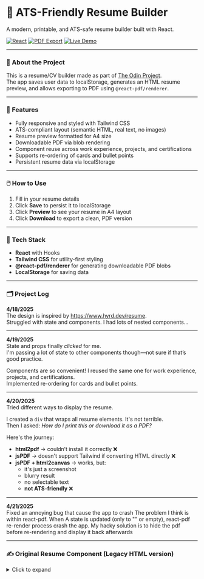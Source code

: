 # 📄 ATS-Friendly Resume Builder

A modern, printable, and ATS-safe resume builder built with React.

[![React](https://img.shields.io/badge/React-2025-blue)](https://reactjs.org/)
[![PDF Export](https://img.shields.io/badge/PDF-Export-green)]()
[![Live Demo](https://img.shields.io/badge/Live%20Demo-Coming%20Soon-blueviolet)](https://atsresume.merlinyang.com/)

---

### 🧠 About the Project

This is a resume/CV builder made as part of [The Odin Project](https://www.theodinproject.com/lessons/node-path-react-new-cv-application#project-solution).  
The app saves user data to localStorage, generates an HTML resume preview, and allows exporting to PDF using `@react-pdf/renderer`.

---

### 🚀 Features

- Fully responsive and styled with Tailwind CSS
- ATS-compliant layout (semantic HTML, real text, no images)
- Resume preview formatted for A4 size
- Downloadable PDF via blob rendering
- Component reuse across work experience, projects, and certifications
- Supports re-ordering of cards and bullet points
- Persistent resume data via localStorage

---

### 🖱️ How to Use

1. Fill in your resume details
2. Click **Save** to persist it to localStorage
3. Click **Preview** to see your resume in A4 layout
4. Click **Download** to export a clean, PDF version

---

### 🧪 Tech Stack

- **React** with Hooks
- **Tailwind CSS** for utility-first styling
- **@react-pdf/renderer** for generating downloadable PDF blobs
- **LocalStorage** for saving data

---

### 🗂️ Project Log

**4/18/2025**  
The design is inspired by https://www.hyrd.dev/resume.  
Struggled with state and components. I had lots of nested components...

---

**4/19/2025**  
State and props finally _clicked_ for me.  
I'm passing a lot of state to other components though—not sure if that’s good practice.

Components are so convenient! I reused the same one for work experience, projects, and certifications.  
Implemented re-ordering for cards and bullet points.

---

**4/20/2025**  
Tried different ways to display the resume.

I created a `div` that wraps all resume elements. It's not terrible.  
Then I asked: _How do I print this or download it as a PDF?_

Here's the journey:

- **html2pdf** → couldn’t install it correctly ❌
- **jsPDF** → doesn't support Tailwind if converting HTML directly ❌
- **jsPDF + html2canvas** → works, but:
  - it's just a screenshot
  - blurry result
  - no selectable text
  - **not ATS-friendly** ❌

---

**4/21/2025**  
Fixed an annoying bug that cause the app to crash
The problem I think is within react-pdf. When A state is updated
(only to "" or empty), react-pdf re-render process crash the app.
My hacky solution is to hide the pdf before re-rendering and display it back afterwards

---

### ✍️ Original Resume Component (Legacy HTML version)

<details>
<summary>Click to expand</summary>

```jsx
export function Resume({
  general,
  work,
  projects,
  education,
  certification,
  skills,
}) {
  function formatDateRange(start, end, isCurrent) {
    const format = (str) => {
      if (!str) return "";
      const [year, month] = str.split("-");
      const date = new Date(year, month - 1);
      return date.toLocaleString("en-US", { year: "numeric", month: "short" });
    };

    const formattedStart = format(start);
    const formattedEnd = isCurrent ? "Present" : format(end);

    return ${formattedStart} - ${formattedEnd};
  }

  return (
    <div
      className="resume-to-print bg-white text-black mx-auto shadow-md pt-6 pb-6 pl-8 pr-8"
      style={{ width: "794px", minHeight: "1123px", fontFamily: "serif" }}
    >
      {/* NAME + CONTACT */}
      <header className="text-center mb-3">
        <h1 className="text-3xl font-bold">{general.name}</h1>
        <p className="mt-1">{general.location}</p>
        <p className="mt-1">
          {general.email} | {general.phone} |{" "}
          <a href={general.github} className="text-blue-800 underline">
            {general.github}
          </a>{" "}
          |{" "}
          <a href={general.linkedIn} className="text-blue-800 underline">
            {general.linkedIn}
          </a>
        </p>
      </header>

      {/* SUMMARY */}
      {general.summary && (
        <section className="mb-3">
          <h2 className="border-b-1 border-black font-bold uppercase text-sm">
            Summary
          </h2>
          <p className="mt-2 text-sm">{general.summary}</p>
        </section>
      )}

      {/* SKILLS */}
      {skills.length > 0 && (
        <section className="mb-3">
          <h2 className="border-b-1 border-black font-bold uppercase text-sm">
            Skills
          </h2>
          <p className="mt-2 text-sm">{skills.join(", ")}</p>
        </section>
      )}

      {/* WORK EXPERIENCE */}
      {work.length > 0 && (
        <section className="mb-3">
          <h2 className="border-b-1 border-black font-bold uppercase text-sm">
            Work Experience
          </h2>
          {work.map((job) => (
            <div key={job.id} className="mt-2">
              <div className="flex justify-between text-sm font-semibold">
                <span>{job.companyName}</span>
                <span className=" text-right">
                  {formatDateRange(job.startDate, job.endDate, job.isCurrent)}
                </span>
              </div>
              <div className="flex justify-between text-sm">
                {job.roleTitle && ${job.roleTitle}}

                <span className="ml-2">{job.location}</span>
              </div>
              <ul className="list-disc list-inside text-sm mt-1 pl-4">
                {job.bulletPoints?.map((pt, i) => (
                  <li key={i}>{pt.content}</li>
                ))}
              </ul>
            </div>
          ))}
        </section>
      )}

      {/* PROJECTS */}
      {projects.length > 0 && (
        <section className="mb-3">
          <h2 className="border-b-1 border-black font-bold uppercase text-sm">
            Projects
          </h2>
          {projects.map((proj) => (
            <div key={proj.id} className="mt-2">
              <div className="flex justify-between text-sm font-semibold">
                <span>{proj.projectName}</span>
                <span className="text-right">
                  {formatDateRange(
                    proj.startDate,
                    proj.endDate,
                    proj.isCurrent,
                  )}
                </span>
              </div>
              <div className="flex justify-between text-sm">
                {proj.roleTitle && ${proj.roleTitle}}
                <span className="ml-2">{proj.location}</span>
              </div>
              <ul className="list-disc list-inside text-sm mt-1 pl-4">
                {proj.bulletPoints?.map((pt, i) => (
                  <li key={i}>{pt.content}</li>
                ))}
              </ul>
            </div>
          ))}
        </section>
      )}

      {/* EDUCATION */}
      {education.length > 0 && (
        <section className="mb-3">
          <h2 className="border-b-1 border-black font-bold uppercase text-sm">
            Education
          </h2>
          {education.map((edu) => (
            <div key={edu.id} className="mt-2">
              <div className="flex justify-between text-sm font-semibold">
                <span>{edu.institutionName}</span>
                <span className=" text-right">
                  {formatDateRange(edu.startDate, edu.endDate, edu.isCurrent)}
                </span>
              </div>
              <div className="flex justify-between text-sm">
                {edu.certification}
                {edu.gpa && <p className="text-sm mt-1">GPA: {edu.gpa}</p>}
              </div>
            </div>
          ))}
        </section>
      )}

      {/* CERTIFICATIONS */}
      {certification.length > 0 && (
        <section className="mb-6">
          <h2 className="border-b-2 border-black font-bold uppercase text-sm">
            Certifications
          </h2>
          {certification.map((cert) => (
            <div key={cert.id} className="mt-4">
              <div className="text-sm font-semibold">
                {cert.certificationName}
              </div>
              <p className="text-sm">{cert.description}</p>
            </div>
          ))}
        </section>
      )}
    </div>
  );
}
```

